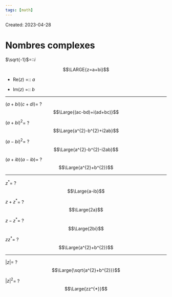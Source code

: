 ```yaml
---
tags: [math] 
---
```

Created: 2023-04-28

# Nombres complexes
$\sqrt{-1}$=::$i$
<!--SR:!2023-05-01,3,250-->

$$\LARGE{z=a+bi}$$
- Re($z$) =:: $a$
<!--SR:!2023-05-01,3,250-->
- Im($z$) =:: $b$
<!--SR:!2023-05-01,3,250-->

--- 
$(a+bi)(c+di)$=
?
$$\Large{(ac-bd)+i(ad+bc)}$$
<!--SR:!2023-05-01,3,250-->

$(a+bi)^{2}$=
?
$$\Large{a^{2}-b^{2}+i2ab}$$
<!--SR:!2023-05-01,3,250-->

$(a-bi)^{2}$=
?
$$\Large{a^{2}-b^{2}-i2ab}$$
<!--SR:!2023-05-01,3,250-->

$(a+ib)(a-ib)$=
?
$$\Large{a^{2}+b^{2}}$$
<!--SR:!2023-05-01,3,250-->

---

$z^{*}$=
?
$$\Large{a-ib}$$
<!--SR:!2023-05-01,3,250-->

$z+z^*$=
?
$$\Large{2a}$$
<!--SR:!2023-05-02,3,250-->

$z-z^{*}$=
?
$$\Large{2bi}$$
<!--SR:!2023-05-02,3,250-->

$zz^{*}$=
?
$$\Large{a^{2}+b^{2}}$$
<!--SR:!2023-05-02,3,250-->

---
$|z|$=
?
$$\Large{\sqrt{a^{2}+b^{2}}}$$
<!--SR:!2023-05-02,3,250-->

$|z|^{2}$=
?
$$\Large{zz^{*}}$$
<!--SR:!2023-05-02,3,250-->


